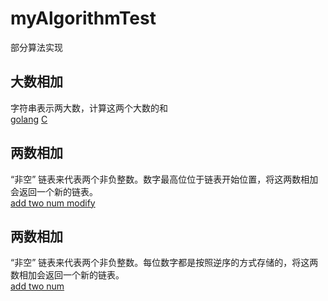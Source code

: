 # myAlgorithmTest
部分算法实现

## 大数相加
字符串表示两大数，计算这两个大数的和<br>
[golang](bigNumber.go)
[C](bigNumAdd.c)

## 两数相加
“非空” 链表来代表两个非负整数。数字最高位位于链表开始位置，将这两数相加会返回一个新的链表。<br>
[add two num modify](add_two_num_m.c)

## 两数相加
“非空” 链表来代表两个非负整数。每位数字都是按照逆序的方式存储的，将这两数相加会返回一个新的链表。<br>
[add two num](add_two_num.c)
